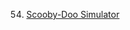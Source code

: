 54. [Scooby-Doo Simulator](https://linuxgamecast.com/2013/09/linuxgamecast-weekly-ep54-scooby-doo-simulator/)

